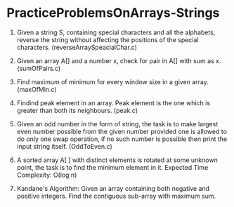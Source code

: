 # PracticeProblemsOnArrays-Strings

1. Given a string S, containing special characters and all the alphabets, reverse the string without
affecting the positions of the special characters. (reverseArraySpeacialChar.c)

2. Given an array A[] and a number x, check for pair in A[] with sum as x. (sumOfPairs.c)

3. Find maximum of minimum for every window size in a given array. (maxOfMin.c)

4. Findind peak element in an array. Peak element is the one which is greater than both its neighbours. (peak.c)

5. Given an odd number in the form of string, the task is to make largest even number possible from the given number provided one is allowed to do only one swap operation, if no such number is possible then print the input string itself. (OddToEven.c)

6. A sorted array A[ ] with distinct elements is rotated at some unknown point, the task is to find the minimum element in it.
Expected Time Complexity: O(log n)

7. Kandane's Algorithm: Given an array containing both negative and positive integers. Find the contiguous sub-array with maximum sum.

